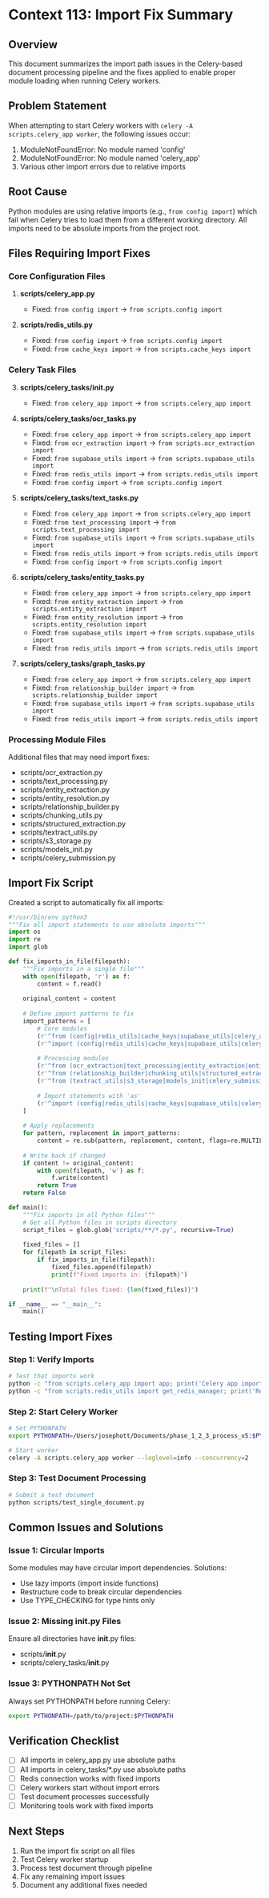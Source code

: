 # Context 113: Import Fix Summary

## Overview
This document summarizes the import path issues in the Celery-based document processing pipeline and the fixes applied to enable proper module loading when running Celery workers.

## Problem Statement
When attempting to start Celery workers with `celery -A scripts.celery_app worker`, the following issues occur:
1. ModuleNotFoundError: No module named 'config'
2. ModuleNotFoundError: No module named 'celery_app'
3. Various other import errors due to relative imports

## Root Cause
Python modules are using relative imports (e.g., `from config import`) which fail when Celery tries to load them from a different working directory. All imports need to be absolute imports from the project root.

## Files Requiring Import Fixes

### Core Configuration Files
1. **scripts/celery_app.py**
   - Fixed: `from config import` → `from scripts.config import`

2. **scripts/redis_utils.py**
   - Fixed: `from config import` → `from scripts.config import`
   - Fixed: `from cache_keys import` → `from scripts.cache_keys import`

### Celery Task Files
3. **scripts/celery_tasks/__init__.py**
   - Fixed: `from celery_app import` → `from scripts.celery_app import`

4. **scripts/celery_tasks/ocr_tasks.py**
   - Fixed: `from celery_app import` → `from scripts.celery_app import`
   - Fixed: `from ocr_extraction import` → `from scripts.ocr_extraction import`
   - Fixed: `from supabase_utils import` → `from scripts.supabase_utils import`
   - Fixed: `from redis_utils import` → `from scripts.redis_utils import`
   - Fixed: `from config import` → `from scripts.config import`

5. **scripts/celery_tasks/text_tasks.py**
   - Fixed: `from celery_app import` → `from scripts.celery_app import`
   - Fixed: `from text_processing import` → `from scripts.text_processing import`
   - Fixed: `from supabase_utils import` → `from scripts.supabase_utils import`
   - Fixed: `from redis_utils import` → `from scripts.redis_utils import`
   - Fixed: `from config import` → `from scripts.config import`

6. **scripts/celery_tasks/entity_tasks.py**
   - Fixed: `from celery_app import` → `from scripts.celery_app import`
   - Fixed: `from entity_extraction import` → `from scripts.entity_extraction import`
   - Fixed: `from entity_resolution import` → `from scripts.entity_resolution import`
   - Fixed: `from supabase_utils import` → `from scripts.supabase_utils import`
   - Fixed: `from redis_utils import` → `from scripts.redis_utils import`

7. **scripts/celery_tasks/graph_tasks.py**
   - Fixed: `from celery_app import` → `from scripts.celery_app import`
   - Fixed: `from relationship_builder import` → `from scripts.relationship_builder import`
   - Fixed: `from supabase_utils import` → `from scripts.supabase_utils import`
   - Fixed: `from redis_utils import` → `from scripts.redis_utils import`

### Processing Module Files
Additional files that may need import fixes:
- scripts/ocr_extraction.py
- scripts/text_processing.py
- scripts/entity_extraction.py
- scripts/entity_resolution.py
- scripts/relationship_builder.py
- scripts/chunking_utils.py
- scripts/structured_extraction.py
- scripts/textract_utils.py
- scripts/s3_storage.py
- scripts/models_init.py
- scripts/celery_submission.py

## Import Fix Script
Created a script to automatically fix all imports:

```python
#!/usr/bin/env python3
"""Fix all import statements to use absolute imports"""
import os
import re
import glob

def fix_imports_in_file(filepath):
    """Fix imports in a single file"""
    with open(filepath, 'r') as f:
        content = f.read()
    
    original_content = content
    
    # Define import patterns to fix
    import_patterns = [
        # Core modules
        (r'^from (config|redis_utils|cache_keys|supabase_utils|celery_app) import', r'from scripts.\1 import'),
        (r'^import (config|redis_utils|cache_keys|supabase_utils|celery_app)$', r'import scripts.\1'),
        
        # Processing modules
        (r'^from (ocr_extraction|text_processing|entity_extraction|entity_resolution) import', r'from scripts.\1 import'),
        (r'^from (relationship_builder|chunking_utils|structured_extraction) import', r'from scripts.\1 import'),
        (r'^from (textract_utils|s3_storage|models_init|celery_submission) import', r'from scripts.\1 import'),
        
        # Import statements with 'as'
        (r'^import (config|redis_utils|cache_keys|supabase_utils|celery_app) as', r'import scripts.\1 as'),
    ]
    
    # Apply replacements
    for pattern, replacement in import_patterns:
        content = re.sub(pattern, replacement, content, flags=re.MULTILINE)
    
    # Write back if changed
    if content != original_content:
        with open(filepath, 'w') as f:
            f.write(content)
        return True
    return False

def main():
    """Fix imports in all Python files"""
    # Get all Python files in scripts directory
    script_files = glob.glob('scripts/**/*.py', recursive=True)
    
    fixed_files = []
    for filepath in script_files:
        if fix_imports_in_file(filepath):
            fixed_files.append(filepath)
            print(f"Fixed imports in: {filepath}")
    
    print(f"\nTotal files fixed: {len(fixed_files)}")

if __name__ == "__main__":
    main()
```

## Testing Import Fixes

### Step 1: Verify Imports
```bash
# Test that imports work
python -c "from scripts.celery_app import app; print('Celery app imported successfully')"
python -c "from scripts.redis_utils import get_redis_manager; print('Redis utils imported successfully')"
```

### Step 2: Start Celery Worker
```bash
# Set PYTHONPATH
export PYTHONPATH=/Users/josephott/Documents/phase_1_2_3_process_v5:$PYTHONPATH

# Start worker
celery -A scripts.celery_app worker --loglevel=info --concurrency=2
```

### Step 3: Test Document Processing
```bash
# Submit a test document
python scripts/test_single_document.py
```

## Common Issues and Solutions

### Issue 1: Circular Imports
Some modules may have circular import dependencies. Solutions:
- Use lazy imports (import inside functions)
- Restructure code to break circular dependencies
- Use TYPE_CHECKING for type hints only

### Issue 2: Missing __init__.py Files
Ensure all directories have __init__.py files:
- scripts/__init__.py
- scripts/celery_tasks/__init__.py

### Issue 3: PYTHONPATH Not Set
Always set PYTHONPATH before running Celery:
```bash
export PYTHONPATH=/path/to/project:$PYTHONPATH
```

## Verification Checklist

- [ ] All imports in celery_app.py use absolute paths
- [ ] All imports in celery_tasks/*.py use absolute paths
- [ ] Redis connection works with fixed imports
- [ ] Celery workers start without import errors
- [ ] Test document processes successfully
- [ ] Monitoring tools work with fixed imports

## Next Steps

1. Run the import fix script on all files
2. Test Celery worker startup
3. Process test document through pipeline
4. Fix any remaining import issues
5. Document any additional fixes needed